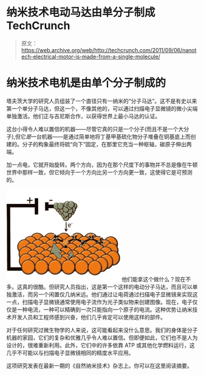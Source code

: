 # 纳米技术电动马达由单分子制成 TechCrunch

> 原文：<https://web.archive.org/web/http://techcrunch.com/2011/09/06/nanotech-electrical-motor-is-made-from-a-single-molecule/>

# 纳米技术电机是由单个分子制成的

塔夫茨大学的研究人员组装了一个直径只有一纳米的“分子马达”。这不是有史以来第一个单分子马达，但这一个，不像其他的，可以通过扫描电子显微镜的微小尖端单独激活。他们正与吉尼斯合作，以获得世界上最小马达的认证。

这台小得令人难以置信的机器——尽管它真的只是一个分子(而且不是一个大分子),但它*是*一台机器——是通过简单地将丁基甲基硫化物分子堆叠在铜基底上而创建的。分子的构象最终将硫“向下”固定，在那里它充当一种枢轴，碳原子伸出两端。

加一点电，它就开始旋转。两个方向，因为在那个尺度下的事物并不总是像在牛顿世界中那样一致，但它倾向于一个方向比另一个方向更一致，这使得它是可预测的。

[![](img/7e9921fcadd191507f3eb51b2d64b611.png "mot2")](https://web.archive.org/web/20230203194511/https://techcrunch.com/wp-content/uploads/2011/09/mot2.jpg) 他们能拿这个做什么？现在不多。这真的很酷。但研究人员指出，这是第一个这样的电动分子马达，而且可以单独激活，而另一个闲置仅几纳米远。他们通过让电荷通过扫描电子显微镜来实现这一点，扫描电子显微镜通常使用电子流作为光子类似物来创建图像。现在，电子仅仅是一种电流，一种可以精确到一次只能指向一个原子的电流。这种优势让纳米技术开发人员和工程师感到兴奋，他们几乎肯定可以使用这样的部件。

对于任何研究过微生物学的人来说，这可能看起来没什么意思。我们的身体是分子机器的家园，它们的复杂和优雅几乎令人难以置信。但即便如此，它们也不是人为设计的，很难重新利用。此外，它们中的许多依靠 ATP 或其他化学燃料运行，这几乎不可能以与扫描电子显微镜相同的精度水平应用。

这项研究发表在最新一期的《自然纳米技术》杂志上。你可以在这里阅读摘要。